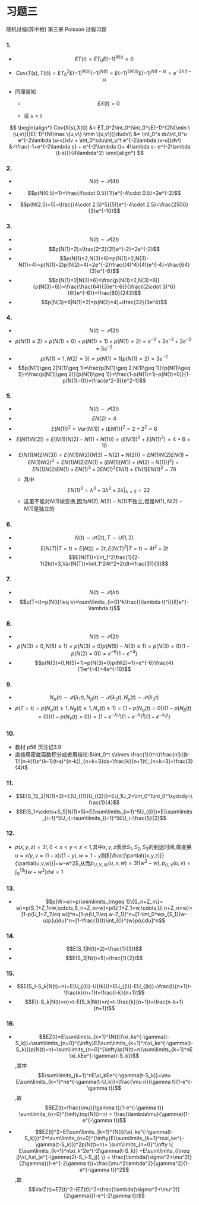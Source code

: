 # 习题三

随机过程(苏中根) 第三章 Poisson 过程习题

### 1.
- $$ET(t)=ET_0E(-1)^{N(t)}=0$$

- $$Cov(T(s),T(t))=ET_0^2E(-1)^{N(s)}(-1)^{N(t)}=E(-1)^{2N(s)} E(-1)^{N(t-s)}=e^{-2\lambda (t-s)}$$

- 同理易知

  - $$EX(t)=0$$
    
  - 设 $s<t$

$$
\begin{align*}
Cov(X(s),X(t)) &= ET_0^2\int_0^t\int_0^sE(-1)^{2N(\min \{u,v\})}E(-1)^{N(\max \{u,v\}-\min \{u,v\})}dudv\\
&= \int_0^s du\int_0^u e^{-2\lambda (u-v)}dv + \int_0^sdu\int_u^t e^{-2\lambda (v-u)}dv\\
&=\frac{-1+e^{-2\lambda s} + e^{-2\lambda t}+ 4\lambda s- e^{-2\lambda (t-s)}}{4\lambda^2}
\end{align*}
$$


### 2.
- $$N(t)\sim \mathcal{P}(4t)$$

- $$p(N(0.5)=1)=\frac{4\cdot 0.5}{1!}e^{-4\cdot 0.5}=2e^{-2}$$
- $$p(N(2.5)=5)=\frac{(4\cdot 2.5)^5}{5!}e^{-4\cdot 2.5}=\frac{2500}{3}e^{-10}$$

### 3.
- $$N(t)\sim \mathcal{P}(2t)$$
- $$p(N(1)=2)=\frac{2^2}{2!}e^{-2}=2e^{-2}$$
- $$p(N(1)=2,N(3)=6)=p(N(1)=2,N(3)-N(1)=4)=p(N(1)=2)p(N(2)=4)=2e^{-2}\frac{(4)^4}{4!}e^{-4}=\frac{64}{3}e^{-6}$$
- $$p(N(1)=2|N(3)=6)=\frac{p(N(1)=2,N(3)=6)}{p(N(3)=6)}=\frac{\frac{64}{3}e^{-6}}{\frac{(2\cdot 3)^6}{6!}e^{-6}}=\frac{80}{243}$$
- $$p(N(3)=6|N(1)=2)=p(N(2)=4)=\frac{32}{3e^4}$$

### 4.
- $$N(t)\sim \mathcal{P}(2t)$$
- $$p(N(1)\leq 2)=p(N(1)=0)+p(N(1)=1)+p(N(1)=2)=e^{-2}+2e^{-2}+2e^{-2}=5e^{-2}$$
- $$p(N(1)=1,N(2)=3)=p(N(1)=1)p(N(1)=2)=3e^{-2}$$
- $$p(N(1)\geq 2|N(1)\geq 1)=\frac{p(N(1)\geq 2,N(1)\geq 1)}{p(N(1)\geq 1)}=\frac{p(N(1)\geq 2)}{p(N(1)\geq 1)}=\frac{1-p(N(1)=1)-p(N(1)=0)}{1-p(N(1)=0)}=\frac{e^2-3}{e^2-1}$$

### 5.
- $$N(t)\sim \mathcal{P}(2t)$$
- $$EN(2)=4$$
- $$E(N(1))^2=Var(N(1))+(EN(1))^2=2+2^2=6$$
- $$E(N(1)N(2))=E(N(1)(N(2)-N(1)+N(1)))=(EN(1))^2+E(N(1)^2)=4+6=10$$
- $$E(N(1)N(2)N(3))=E(N(1)N(2)(N(3)-N(2)+N(2)))=EN(1)N(2)EN(1)+EN(1)N(2)^2=EN(1)N(2)EN(1)+( EN(1)[N(1)+(N(2)-N(1))]^2 )=EN(1)N(2)EN(1)+EN(1)^3+2EN(1)^2EN(1)+EN(1)EN(1)^2 =78$$
  - 其中$$EN(1)^3=\lambda^3+3\lambda^2+2\lambda|_{\lambda =2}=22$$
  - 这里不能对$N(1)$做变换,因为$N(2),N(2)-N(1)$不独立,但是$N(1),N(2)-N(1)$是独立的

### 6.
- $$N(t)\sim \mathcal{P}(2t),T\sim U(1,2)$$
- $$E(N(T)|T=t)=E(N())=2t,E(N(T)^2|T=t)=4t^2+2t$$
- $$E(N(T))=\int_1^2\frac{1}{2-1}2tdt=3,Var(N(T))=\int_1^24t^2+2tdt=\frac{31}{3}$$

### 7.
- $$N(t)\sim \mathcal{P}(\lambda t)$$
- $$p(T=t)=p(N(t)\leq k)=\sum\limits_{i=0}^k\frac{(\lambda t)^i}{i!}e^{-\lambda t}$$

### 8.
- $$N(t)\sim \mathcal{P}(2t)$$
- $$p(N(3)=0,N(5)\geq 1)=p(N(3)=0)p(N(5)-N(3)\geq 1)=p(N(3)=0)(1-p(N(2)=0))=e^{-6}(1-e^{-4})$$
- $$p(N(3)=0,N(5)=1)=p(N(3)=0)p(N(2)=1)=e^{-6}\frac{4}{1}e^{-4}=4e^{-10}$$

### 9.
- $$N_\alpha(t)\sim\mathcal{P}(\lambda_1 t),N_\beta(t)\sim\mathcal{P}(\lambda_2 t),N_\gamma(t)\sim\mathcal{P}(\lambda_3 t)$$
- $$p(T=t)=p(N_\alpha(t)\geq 1,N_\beta(t)\geq 1,N_\gamma(t)\geq 1)=(1-p(N_\alpha(t)=0))(1-p(N_\beta(t)=0))(1-p(N_\gamma(t)=0))=(1-e^{-\lambda_1 t})(1-e^{-\lambda_2 t})(1-e^{-\lambda_3 t})$$

### 10.
- 教材 p56 页注记3.9
- 直接用密度函数积分或者用结论:$\int_0^t s\times \frac{1}{t^n}\frac{n!}{(k-1)!(n-k)!}s^{k-1}(t-s)^{n-k}|_{n=k=3}ds=\frac{k}{n+1}t|_{n=k=3}=\frac{3}{4}t$

### 11.
- $$E(S_1S_2|N(1)=2)=E(U_{(1)}U_{(2)})=EU_1U_2=\int_0^1\int_0^1xydxdy=\frac{1}{4}$$
- $$E(S_1+\cdots+S_5|N(1)=5)=E(\sum\limits_{i=1}^5U_{(i)})=E(\sum\limits_{i=1}^5U_i)=\sum\limits_{i=1}^5EU_i=\frac{5}{2}$$

### 12.
- $p(x,y,z)=3!,0<x<y<z<1$,其中$x,y,z$表示$S_1,S_2,S_3$的到达时间,做变换$u=x/y,v=(1-x)/(1-y),w=1-y$则$|\frac{\partial{(x,y,z)}}{\partial(u,v,w)}|=w-w^2$,从而$p_{U,V,W}(u,v,w)=3!(w^2-w),p_{U,V}(u,v)=\int_0^13!(w-w^2)dw=1$

### 13.
- $$p(W>w)=p(\min\limits_{n\geq 1}\{S_n+Z_n\}> w)=p(S_1+Z_1>w,\cdots,S_n+Z_n>w)=p(U_1+Z_1>w,\cdots,U_n+Z_n>w)=[1-p(U_1+Z_1\leq w)]^n=[1-p(U_1\leq w-Z_1)]^n=[1-\int_0^wp_{S_1}(w-u)p(u)du]^n=[1-\frac{1}{t}\int_{0}^{w}p(u)du]^n$$

### 14.
- $$E(S_1|N(t)=2)=\frac{1}{3}t$$
- $$E(S_3|N(t)=5)=\frac{1}{2}t$$

### 15.
- $$E(S_l-S_k|N(t)=n)=E(U_{(l)}-U{(k)})=EU_{(l)}-EU_{(k)}=\frac{l}{n+1}t-\frac{k}{n+1}t=\frac{l-k}{n+1}t$$
- $$E(t-S_k|N(t)=n)=t-E(S_k|N(t)=n)=t-\frac{k}{n+1}t=\frac{n-k+1}{n+1}t$$

### 16.
- $$EZ(t)=E\sum\limits_{k=1}^{N(t)}\xi_ke^{-\gamma(t-S_k)}=\sum\limits_{n=0}^{\infty}E(\sum\limits_{k=1}^n\xi_ke^{-\gamma(t-S_k)})p(N(t)=n)=\sum\limits_{n=0}^{\infty}p(N(t)=n)\sum\limits_{k=1}^nE\xi_kEe^{-\gamma(t-S_k)}$$,其中$$\sum\limits_{k=1}^nE\xi_kEe^{-\gamma(t-S_k)}=\mu E\sum\limits_{k=1}^ne^{-\gamma(t-U_k)}=\frac{\mu n}{\gamma t}(1-e^{-\gamma t})$$,故$$EZ(t)=\frac{\mu}{\gamma t}(1-e^{-\gamma t}) \sum\limits_{n=0}^{\infty}np(N(t)=n) = \frac{\lambda\mu}{\gamma}(1-e^{-\gamma t})$$

- $$EZ(t)^2=E(\sum\limits_{k=1}^{N(t)}\xi_ke^{-\gamma(t-S_k)})^2=\sum\limits_{n=0}^{\infty}E(\sum\limits_{k=1}^n\xi_ke^{-\gamma(t-S_k)})^2p(N(t)=n)= \sum\limits_{n=0}^\infty \{ E\sum\limits_{k=1}^n\xi_k^2e^{-2\gamma(t-S_k)} +E\sum\limits_{i\neq j}\xi_i\xi_je^{-\gamma(2t-S_i-S_j)} \} = \frac{\lambda(\sigma^2+\mu^2)}{2\gamma}(1-e^{-2\gamma t})+\frac{\mu^2\lambda^2}{\gamma^2}(1-e^{-\gamma t})^2$$,故 $$VarZ(t)=EZ(t)^2-(EZ(t))^2=\frac{\lambda(\sigma^2+\mu^2)}{2\gamma}(1-e^{-2\gamma t})$$


